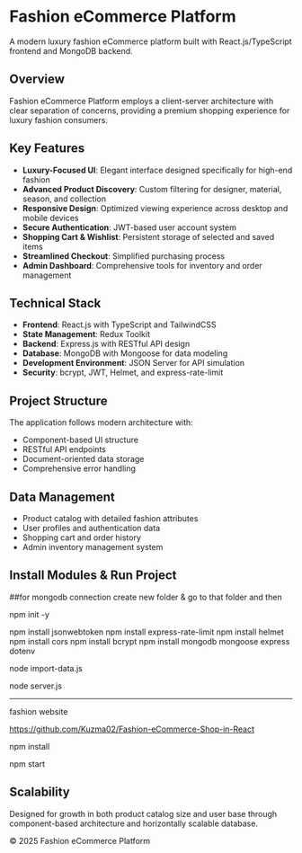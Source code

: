 # Fashion eCommerce Platform

A modern luxury fashion eCommerce platform built with React.js/TypeScript frontend and MongoDB backend.

## Overview

Fashion eCommerce Platform employs a client-server architecture with clear separation of concerns, providing a premium shopping experience for luxury fashion consumers.

## Key Features

* **Luxury-Focused UI**: Elegant interface designed specifically for high-end fashion
* **Advanced Product Discovery**: Custom filtering for designer, material, season, and collection
* **Responsive Design**: Optimized viewing experience across desktop and mobile devices
* **Secure Authentication**: JWT-based user account system
* **Shopping Cart & Wishlist**: Persistent storage of selected and saved items
* **Streamlined Checkout**: Simplified purchasing process
* **Admin Dashboard**: Comprehensive tools for inventory and order management

## Technical Stack

* **Frontend**: React.js with TypeScript and TailwindCSS
* **State Management**: Redux Toolkit
* **Backend**: Express.js with RESTful API design
* **Database**: MongoDB with Mongoose for data modeling
* **Development Environment**: JSON Server for API simulation
* **Security**: bcrypt, JWT, Helmet, and express-rate-limit

## Project Structure

The application follows modern architecture with:
* Component-based UI structure
* RESTful API endpoints
* Document-oriented data storage
* Comprehensive error handling

## Data Management

* Product catalog with detailed fashion attributes
* User profiles and authentication data
* Shopping cart and order history
* Admin inventory management system

## Install Modules & Run Project

  ##for mongodb connection
  create new folder & go to that folder and then

  npm init -y

  npm install jsonwebtoken
  npm install express-rate-limit
  npm install helmet
  npm install cors
  npm install bcrypt
  npm install mongodb mongoose express dotenv

  node import-data.js

  node server.js

  ---------------------------------------------------

  fashion website

  https://github.com/Kuzma02/Fashion-eCommerce-Shop-in-React

  npm install

  npm start

## Scalability

Designed for growth in both product catalog size and user base through component-based architecture and horizontally scalable database.

© 2025 Fashion eCommerce Platform
